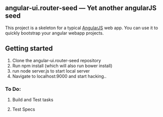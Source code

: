 ## angular-ui.router-seed — Yet another angularJS seed

This project is a skeleton for a typical [AngularJS](http://angularjs.org/) web app. You can use it to quickly bootstrap your angular webapp projects.


## Getting started

1. Clone the angular-ui.router-seed repository
2. Run npm install (which will also run bower install)
3. run node server.js to start local server
4. Navigate to localhost:9000 and start hacking..


### To Do:

1. Build and Test tasks

2. Test Specs